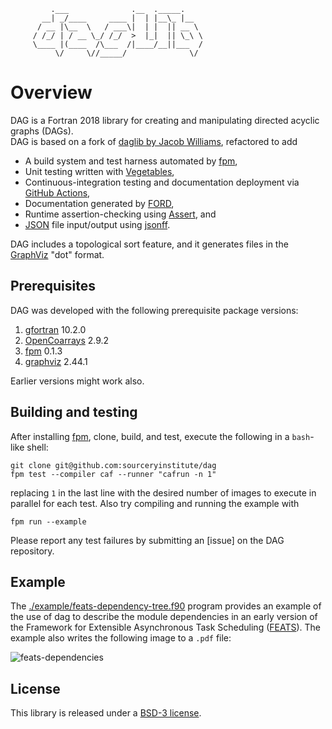              .___              .__  ._____.
           __| _/____     ____ |  | |__\_ |__
          / __ |\__  \   / ___\|  | |  || __ \
         / /_/ | / __ \_/ /_/  >  |_|  || \_\ \
         \____ |(____  /\___  /|____/__||___  /
              \/     \//_____/              \/

Overview
========

DAG is a Fortran 2018 library for creating and manipulating directed acyclic graphs (DAGs).  
DAG is based on a fork of [daglib by Jacob Williams], refactored to add

* A build system and test harness automated by [fpm],
* Unit testing written with [Vegetables], 
* Continuous-integration testing and documentation deployment via [GitHub Actions], 
* Documentation generated by [FORD], 
* Runtime assertion-checking using [Assert], and
* [JSON] file input/output using [jsonff].  

DAG includes a topological sort feature, and it generates files in the [GraphViz] "dot" format.

Prerequisites
-------------
DAG was developed with the following prerequisite package versions:

1. [gfortran] 10.2.0
2. [OpenCoarrays]  2.9.2
3. [fpm] 0.1.3
4. [graphviz] 2.44.1

Earlier versions might work also.

Building and testing
--------------------
After installing [fpm], clone, build, and test, execute the following in a `bash`-like shell:
```
git clone git@github.com:sourceryinstitute/dag
fpm test --compiler caf --runner "cafrun -n 1"
```
replacing `1` in the last line with the desired number of images to execute in parallel for
each test.  Also try compiling and running the example with
```
fpm run --example
```
Please report any test failures by submitting an [issue] on the DAG repository.

Example
-------

The [./example/feats-dependency-tree.f90] program provides an example of the use of dag to
describe the module dependencies in an early version of the Framework for Extensible Asynchronous 
Task Scheduling ([FEATS]).  The example also writes the following image to a `.pdf` file:

![feats-dependencies](https://user-images.githubusercontent.com/13108868/133311851-721b7cda-1d10-4ee1-a51d-6169ca624839.png)


License
-------

This library is released under a [BSD-3 license].

[daglib by Jacob Williams]: https://github.com/jacobwilliams/daglib
[GraphViz]: https://www.graphviz.org
[OpenCoarrays]: https://github.com/sourceryinstitute/opencoarrays
[CMake]: https://www.cmake.org
[gfortran]: https://gcc.gnu.org
[BSD-3 license]: https://github.com/sourceryinstitute/dag/blob/master/LICENSE
[fpm]: https://github.com/fortran-lang/fpm
[3276af]: https://github.com/everythingfunctional/fpm/commit/3276af2e000d1b2c90f151148cd01cce0d3e886d

[Vegetables]: https://gitlab.com/everythingfunctional/Vegetables
[GitHub Actions]: https://github.com/features/actions
[FORD]: https://github.com/Fortran-FOSS-Programmers/ford
[JSON]: https://www.json.org/json-en.html
[jsonff]: https://gitlab.com/everythingfunctional/jsonff
[./src/dag_test.f90]: ./src/dag_test.f90
[./example/feats-dependency-tree.f90]: ./example/feats-dependency-tree.f90
[FEATS]: https://github.com/sourceryinstitute/feats
[Assert]: https://github.com/sourceryinstitute/assert
